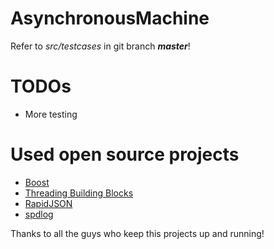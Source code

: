 # AsynchronousMachine

Refer to *src/testcases* in git branch ***master***!

# TODOs

* More testing

# Used open source projects

* [Boost](http://www.boost.org)
* [Threading Building Blocks](http://www.threadingbuildingblocks.org)
* [RapidJSON](http://rapidjson.org/)
* [spdlog](https://github.com/gabime/spdlog)

Thanks to all the guys who keep this projects up and running!

